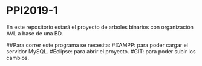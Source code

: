 # PPI2019-1
En este repositorio estará el proyecto de arboles binarios con organización AVL a base de una BD.


##Para correr este programa se necesita:
#XAMPP: para poder cargar el servidor MySQL.
#Eclipse: para abrir el proyecto.
#GIT: para poder subir los cambios.
